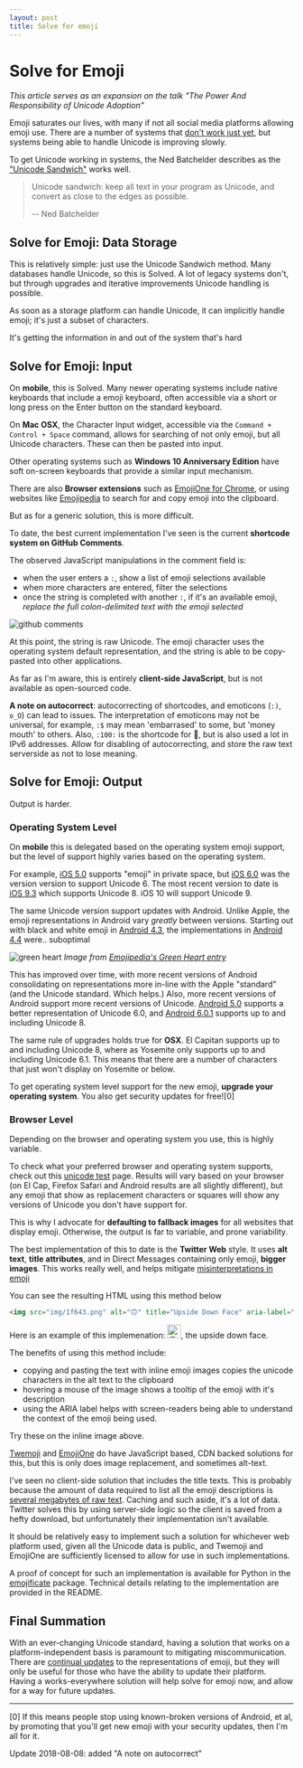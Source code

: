```yaml
---
layout: post
title: Solve for emoji
---
```


# Solve for Emoji


*This article serves as an expansion on the talk "The Power And Responsibility of Unicode Adoption"*

Emoji saturates our lives, with many if not all social media platforms allowing emoji use. There are a number of systems that [don't work just yet](https://twitter.com/mjg59/status/738959869537984512), but systems being able to handle Unicode is improving slowly.

To get Unicode working in systems, the Ned Batchelder describes as the ["Unicode Sandwich"](http://nedbatchelder.com/text/unipain.html) works well.

> Unicode sandwich: keep all text in your program as Unicode, and convert as close to the edges as possible.
> 
> -- Ned Batchelder

## Solve for Emoji: Data Storage

This is relatively simple: just use the Unicode Sandwich method. Many databases handle Unicode, so this is Solved. A lot of legacy systems don't, but through upgrades and iterative improvements Unicode handling is possible.

As soon as a storage platform can handle Unicode, it can implicitly handle emoji; it's just a subset of characters.

It's getting the information in and out of the system that's hard

## Solve for Emoji: Input

On **mobile**, this is Solved. Many newer operating systems include native keyboards that include a emoji keyboard, often accessible via a short or long press on the Enter button on the standard keyboard.

On **Mac OSX**, the Character Input widget, accessible via the `Command + Control + Space` command, allows for searching of not only emoji, but all Unicode characters. These can then be pasted into input.

Other operating systems such as **Windows 10 Anniversary Edition** have soft on-screen keyboards that provide a similar input mechanism.

There are also **Browser extensions** such as [EmojiOne for Chrome](http://emojione.com/chrome/), or using websites like [Emojipedia](https://emojipedia.org) to search for and copy emoji into the clipboard.

But as for a generic solution, this is more difficult.

To date, the best current implementation I've seen is the current **shortcode system on GitHub Comments**.

The observed JavaScript manipulations in the comment field is:

  * when the user enters a `:`, show a list of emoji selections available
  * when more characters are entered, filter the selections
  * once the string is completed with another `:`, if it's an available emoji, *replace the full colon-delimited text with the emoji selected*

![github comments]({{site.BASE_PATH}}/assets/media/sparkles.png)

At this point, the string is raw Unicode. The emoji character uses the operating system default representation, and the string is able to be copy-pasted into other applications.

As far as I'm aware, this is entirely **client-side JavaScript**, but is not available as open-sourced code.

**A note on autocorrect**: autocorrecting of shortcodes, and emoticons (`:)`, `o_O`) can lead to issues. The interpretation of emoticons may not be universal, for example, `:$` may mean 'embarrased' to some, but 'money mouth' to others. Also, `:100:` is the shortcode for 💯, but is also used a lot in IPv6 addresses. Allow for disabling of autocorrecting, and store the raw text serverside as not to lose meaning. 

## Solve for Emoji: Output

Output is harder.

### Operating System Level

On **mobile** this is delegated based on the operating system emoji support, but the level of support highly varies based on the operating system.

For example, [iOS 5.0](http://emojipedia.org/apple/ios-5.0/) supports "emoji" in private space, but [iOS 6.0](http://emojipedia.org/apple/ios-6.0/) was the version version to support Unicode 6. The most recent version to date is [iOS 9.3](http://emojipedia.org/apple/ios-9.3/) which supports Unicode 8. iOS 10 will support Unicode 9.

The same Unicode version support updates with Android. Unlike Apple, the emoji representations in Android vary *greatly* between versions. Starting out with black and white emoji in [Android 4.3](http://emojipedia.org/google/android-4.3/), the implementations in [Android 4.4](http://emojipedia.org/google/android-4.4/) were.. suboptimal

![green heart]({{site.BASE_PATH}}/assets/media/green_heart.png)
*Image from [Emojipedia's Green Heart entry](http://emojipedia.org/green-heart/)*

This has improved over time, with more recent versions of Android consolidating on representations more in-line with the Apple "standard" (and the Unicode standard. Which helps.) Also, more recent versions of Android support more recent versions of Unicode. [Android 5.0](http://emojipedia.org/google/android-5.0/) supports a better representation of Unicode 6.0, and [Android 6.0.1](http://emojipedia.org/google/android-6.0.1/) supports up to and including Unicode 8.

The same rule of upgrades holds true for **OSX**. El Capitan supports up to and including Unicode 8, where as Yosemite only supports up to and including Unicode 6.1. This means that there are a number of characters that just won't display on Yosemite or below.

To get operating system level support for the new emoji, **upgrade your operating system**. You also get security updates for free![0]



### Browser Level

Depending on the browser and operating system you use, this is highly variable.

To check what your preferred browser and operating system supports, check out this [unicode test](http://glasnt.com/unicode-test/) page. Results will vary based on your browser (on El Cap, Firefox Safari and Android results are all slightly different), but any emoji that show as replacement characters or squares will show any versions of Unicode you don't have support for.

This is why I advocate for **defaulting to fallback images** for all websites that display emoji. Otherwise, the output is far to variable, and prone variability.


The best implementation of this to date is the **Twitter Web** style.
It uses **alt text**, **title attributes**, and in Direct Messages containing only emoji, **bigger images**. This works really well, and helps mitigate [misinterpretations in emoji](http://www-users.cs.umn.edu/~bhecht/publications/ICWSM2016_emoji.pdf)

You can see the resulting HTML using this method below

```HTML
<img src="img/1f643.png" alt="🙃" title="Upside Down Face" aria-label="Emoji: Upside Down Face">
```

Here is an example of this implemenation: <img src="{{site.BASE_PATH}}/assets/media/upsidedown.png" alt="🙃" title="Upside Down Face" aria-label="Emoji: Upside Down Face" style="display: inline-block; height: 24px">, the upside down face.

The benefits of using this method include:

 * copying and pasting the text with inline emoji images copies the unicode characters in the alt text to the clipboard
 * hovering a mouse of the image shows a tooltip of the emoji with it's description
 * using the ARIA label helps with screen-readers being able to understand the context of the emoji being used.

Try these on the inline image above. 

[Twemoji](https://github.com/twitter/twemoji) and [EmojiOne](https://github.com/Ranks/emojione) do have JavaScript based, CDN backed solutions for this, but this is only does image replacement, and sometimes alt-text.

I've seen no client-side solution that includes the title texts. This is probably because the amount of data required to list all the emoji descriptions is [several megabytes of raw text](http://www.unicode.org/Public/UNIDATA/). Caching and such aside, it's a lot of data. Twitter solves this by using server-side logic so the client is saved from a hefty download, but unfortunately their implementation isn't available.

It should be relatively easy to implement such a solution for whichever web platform used, given all the Unicode data is public, and Twemoji and EmojiOne are sufficiently licensed to allow for use in such implementations.

A proof of concept for such an implementation is available for Python in the [emojificate](https://github.com/glasnt/emojificate) package. Technical details relating to the implementation are provided in the README.


## Final Summation

With an ever-changing Unicode standard, having a solution that works on a platform-independent basis is paramount to mitigating miscommunication. There are [continual updates](https://twitter.com/Emojipedia/status/760817676398764032) to the representations of emoji, but they will only be useful for those who have the ability to update their platform. Having a works-everywhere solution will help solve for emoji now, and allow for a way for future updates.

-----

[0] If this means people stop using known-broken versions of Android, et al, by promoting that you'll get new emoji with your security updates, then I'm all for it.

Update 2018-08-08: added "A note on autocorrect"
